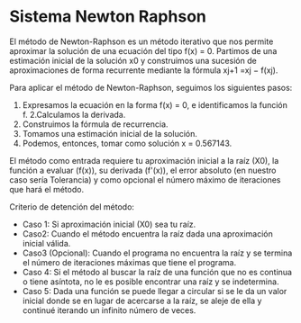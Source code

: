 # Sistema Newton Raphson

El método de Newton-Raphson es un método iterativo que nos permite aproximar la solución de una ecuación del tipo f(x) = 0. Partimos de una estimación inicial de la solución x0 y construimos una sucesión de aproximaciones de forma recurrente mediante la fórmula xj+1 =xj − f(xj).


Para aplicar el método de Newton-Raphson, seguimos los siguientes pasos:

1. Expresamos la ecuación en la forma f(x) = 0, e identificamos la función f.
2.Calculamos la derivada.
3. Construimos la fórmula de recurrencia.
4. Tomamos una estimación inicial de la solución.
5. Podemos, entonces, tomar como solución x = 0.567143.

El método como entrada requiere tu aproximación inicial a la raíz (X0), la función a evaluar (f(x)), su derivada (f'(x)), el error absoluto (en nuestro caso sería Tolerancia) y como opcional el número máximo de iteraciones que hará el método.

Criterio de detención del método:
- Caso 1: Si aproximación inicial (X0) sea tu raíz.
- Caso2: Cuando el método encuentra la raíz dada una aproximación inicial válida.
- Caso3 (Opcional): Cuando el programa no encuentra la raíz y se termina el número de iteraciones máximas que tiene el programa.
- Caso 4: Si el método al buscar la raíz de una función que no es continua o tiene asíntota, no le es posible encontrar una raíz y se indetermina.
- Caso 5: Dada una función se puede llegar a circular si se le da un valor inicial donde se en lugar de acercarse a la raíz, se aleje de ella y continué iterando un infinito número de veces.
